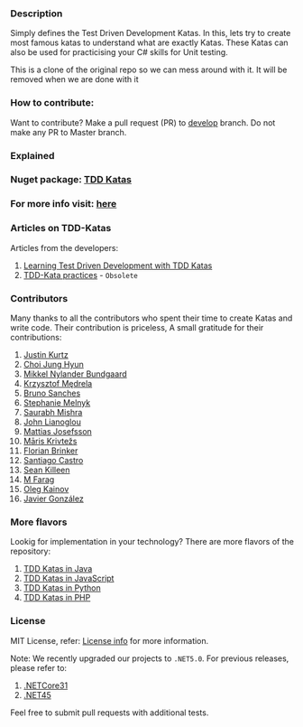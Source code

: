 ### Description
Simply defines the Test Driven Development Katas. In this, lets try to create most famous katas to understand what are exactly Katas. These Katas can also be used for practicising your C# skills for Unit testing.

This is a clone of the original repo so we can mess around with it. It will be removed when we are done with it

### How to contribute:
Want to contribute? Make a pull request (PR) to [develop](https://github.com/garora/TDD-Katas/tree/develop) branch. Do not make any PR to Master branch.

### Explained 
### Nuget package: [TDD Katas](https://www.nuget.org/packages/TDD.Katas/)

### For more info visit: [here](/KatasReadme.md)
### Articles on TDD-Katas 
Articles from the developers:
 
 1. [Learning Test Driven Development with TDD Katas](http://goo.gl/5NYpVI)
 2. [TDD-Kata practices](http://tddkatas.codeplex.com/) - `Obsolete`
 

### Contributors
Many thanks to all the contributors who spent their time to create Katas and write code. Their contribution is priceless, A small gratitude for their contributions:

 1. [Justin Kurtz](https://github.com/justinkurtz)
 2. [Choi Jung Hyun](https://github.com/cjhnim)
 3. [Mikkel Nylander Bundgaard](https://github.com/mikkelbu)
 4. [Krzysztof Mędrela](https://github.com/chrismedrela)
 5. [Bruno Sanches](https://github.com/brunops)
 6. [Stephanie Melnyk](https://github.com/smelnyk-va)
 7. [Saurabh Mishra](https://github.com/saurabh9694)
 8. [John Lianoglou](https://github.com/prometheas)
 9. [Mattias Josefsson](https://github.com/matjos)
 10. [Māris Krivtežs](https://github.com/marisks)
 11. [Florian Brinker](https://github.com/fbrinker)
 12. [Santiago Castro](https://github.com/bryant1410)
 13. [Sean Killeen](https://github.com/SeanKilleen)
 14. [M Farag](https://github.com/MoeFarag)
 15. [Oleg Kainov](https://github.com/okainov)
 16. [Javier González](https://github.com/vitota95)
 
### More flavors
Lookig for implementation in your technology? There are more flavors of the repository:

 1. [TDD Katas in Java](https://github.com/garora/TDD-Katas-Java)
 2. [TDD Katas in JavaScript](https://github.com/garora/TDD-Katas-JavaScript)
 3. [TDD Katas in Python](https://github.com/garora/TDD-Katas-Python)
 4. [TDD Katas in PHP](https://github.com/garora/TDD-Katas-PHP)

### License
MIT License, refer: [License info](/LICENSE.txt) for more information.

Note: We recently upgraded our projects to `.NET5.0`. For previous releases, please refer to:
 1. [.NETCore31](https://github.com/garora/TDD-Katas/tree/netcore31)
 2. [.NET45](https://github.com/garora/TDD-Katas/tree/net45)

Feel free to submit pull requests with additional tests.
